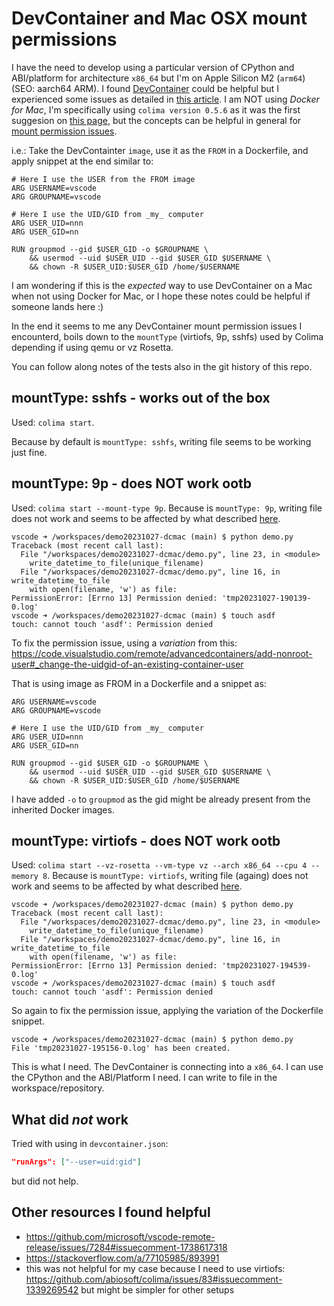 # DevContainer and Mac OSX mount permissions

I have the need to develop using a particular version of CPython and ABI/platform for architecture `x86_64` but I'm on Apple Silicon M2 (`arm64`) (SEO: aarch64 ARM).
I found [DevContainer](https://containers.dev/) could be helpful but I experienced some issues as detailed in [this article](https://code.visualstudio.com/remote/advancedcontainers/add-nonroot-user#:~:text=Inside%20the%20container%2C%20any%20mounted%20files/folders%20will%20have%20the%20exact%20same%20permissions%20as%20outside%20the%20container%20%2D%20including%20the%20owner%20user%20ID%20(UID)%20and%20group%20ID%20(GID).).
I am NOT using _Docker for Mac_, I'm specifically using `colima version 0.5.6` as it was the first suggesion on [this page](https://code.visualstudio.com/remote/advancedcontainers/docker-options), but the concepts can be helpful in general for [mount permission issues](https://code.visualstudio.com/remote/advancedcontainers/add-nonroot-user#_change-the-uidgid-of-an-existing-container-user).

i.e.:
Take the DevContainter `image`, use it as the `FROM` in a Dockerfile, and apply snippet at the end similar to:
```docker
# Here I use the USER from the FROM image
ARG USERNAME=vscode
ARG GROUPNAME=vscode

# Here I use the UID/GID from _my_ computer
ARG USER_UID=nnn
ARG USER_GID=nn

RUN groupmod --gid $USER_GID -o $GROUPNAME \
    && usermod --uid $USER_UID --gid $USER_GID $USERNAME \
    && chown -R $USER_UID:$USER_GID /home/$USERNAME
``` 

I am wondering if this is the _expected_ way to use DevContainer on a Mac when not using Docker for Mac, or I hope these notes could be helpful if someone lands here :)

In the end it seems to me any DevContainer mount permission issues I encounterd, boils down to the `mountType` (virtiofs, 9p, sshfs) used by Colima depending if using qemu or vz Rosetta.

You can follow along notes of the tests also in the git history of this repo.

## mountType: sshfs - works out of the box

Used: `colima start`.

Because by default is `mountType: sshfs`, writing file seems to be working just fine.

## mountType: 9p - does NOT work ootb

Used: `colima start --mount-type 9p`.
Because is `mountType: 9p`, writing file does not work and seems to be affected by what described [here](https://code.visualstudio.com/remote/advancedcontainers/add-nonroot-user#:~:text=on%20Linux%3A%20Inside%20the%20container).

```
vscode ➜ /workspaces/demo20231027-dcmac (main) $ python demo.py 
Traceback (most recent call last):
  File "/workspaces/demo20231027-dcmac/demo.py", line 23, in <module>
    write_datetime_to_file(unique_filename)
  File "/workspaces/demo20231027-dcmac/demo.py", line 16, in write_datetime_to_file
    with open(filename, 'w') as file:
PermissionError: [Errno 13] Permission denied: 'tmp20231027-190139-0.log'
vscode ➜ /workspaces/demo20231027-dcmac (main) $ touch asdf
touch: cannot touch 'asdf': Permission denied
```

To fix the permission issue, 
using a _variation_ from this: https://code.visualstudio.com/remote/advancedcontainers/add-nonroot-user#_change-the-uidgid-of-an-existing-container-user

That is using image as FROM in a Dockerfile and a snippet as:

```docker
ARG USERNAME=vscode
ARG GROUPNAME=vscode

# Here I use the UID/GID from _my_ computer
ARG USER_UID=nnn
ARG USER_GID=nn

RUN groupmod --gid $USER_GID -o $GROUPNAME \
    && usermod --uid $USER_UID --gid $USER_GID $USERNAME \
    && chown -R $USER_UID:$USER_GID /home/$USERNAME
```

I have added `-o` to `groupmod` as the gid might be already present from the inherited Docker images.

## mountType: virtiofs - does NOT work ootb

Used: `colima start --vz-rosetta --vm-type vz --arch x86_64 --cpu 4 --memory 8`.
Because is `mountType: virtiofs`, writing file (againg) does not work and seems to be affected by what described [here](https://code.visualstudio.com/remote/advancedcontainers/add-nonroot-user#:~:text=on%20Linux%3A%20Inside%20the%20container).

```
vscode ➜ /workspaces/demo20231027-dcmac (main) $ python demo.py 
Traceback (most recent call last):
  File "/workspaces/demo20231027-dcmac/demo.py", line 23, in <module>
    write_datetime_to_file(unique_filename)
  File "/workspaces/demo20231027-dcmac/demo.py", line 16, in write_datetime_to_file
    with open(filename, 'w') as file:
PermissionError: [Errno 13] Permission denied: 'tmp20231027-194539-0.log'
vscode ➜ /workspaces/demo20231027-dcmac (main) $ touch asdf
touch: cannot touch 'asdf': Permission denied
```

So again to fix the permission issue,
applying the variation of the Dockerfile snippet.

```
vscode ➜ /workspaces/demo20231027-dcmac (main) $ python demo.py 
File 'tmp20231027-195156-0.log' has been created.
```

This is what I need.
The DevContainer is connecting into a `x86_64`.
I can use the CPython and the ABI/Platform I need.
I can write to file in the workspace/repository.

## What did _not_ work

Tried with using in `devcontainer.json`:
```json
"runArgs": ["--user=uid:gid"]
```

but did not help.

## Other resources I found helpful

- https://github.com/microsoft/vscode-remote-release/issues/7284#issuecomment-1738617318
- https://stackoverflow.com/a/77105985/893991
- this was not helpful for my case because I need to use virtiofs: https://github.com/abiosoft/colima/issues/83#issuecomment-1339269542 but might be simpler for other setups